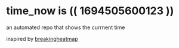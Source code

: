 # time_now is (( 1694505600123 ))

an automated repo that shows the currnent time

inspired by [breakingheatmap](https://github.com/breakingheatmap/breakingheatmap)